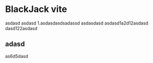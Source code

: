 # BlackJack vite

asdasd
asdasd
1.asdasdasdsadassd
asdasdasd
asdasd1a2d12asdasd
dasd122asdasd

## adasd

as6d5dasd

